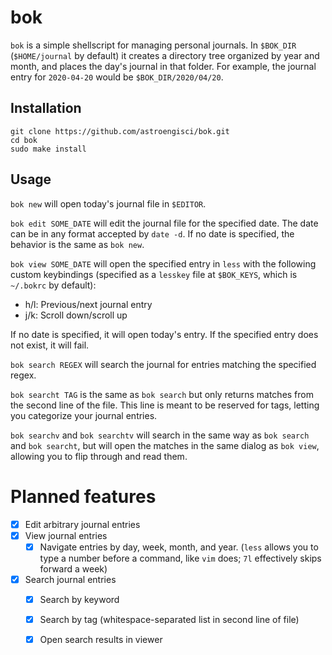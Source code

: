 # bok

`bok` is a simple shellscript for managing personal journals.
In `$BOK_DIR` (`$HOME/journal` by default) it creates a directory tree organized by year and month,
and places the day's journal in that folder.
For example, the journal entry for `2020-04-20` would be
`$BOK_DIR/2020/04/20`.

## Installation
```
git clone https://github.com/astroengisci/bok.git
cd bok
sudo make install
```

## Usage

`bok new` will open today's journal file in `$EDITOR`.

`bok edit SOME_DATE` will edit the journal file for the specified date.
The date can be in any format accepted by `date -d`.
If no date is specified, the behavior is the same as `bok new`.

`bok view SOME_DATE` will open the specified entry in `less` with
the following custom keybindings (specified as a `lesskey` file at `$BOK_KEYS`, which is `~/.bokrc` by default):
- h/l: Previous/next journal entry
- j/k: Scroll down/scroll up

If no date is specified, it will open today's entry.
If the specified entry does not exist, it will fail.

`bok search REGEX` will search the journal for entries matching the specified regex.

`bok searcht TAG` is the same as `bok search` but only returns matches
from the second line of the file.
This line is meant to be reserved for tags, letting you categorize
your journal entries.

`bok searchv` and `bok searchtv` will search in the same way as
`bok search` and `bok searcht`, but will open the matches in the
same dialog as `bok view`, allowing you to flip through and read them.

# Planned features

- [x] Edit arbitrary journal entries
- [x] View journal entries 
	- [x] Navigate entries by day, week, month, and year. (`less` allows you to type a number before a command, like `vim` does; `7l` effectively skips forward a week)
- [x] Search journal entries
	- [x] Search by keyword
	- [x] Search by tag (whitespace-separated list in second line of file)
	- [x] Open search results in viewer

